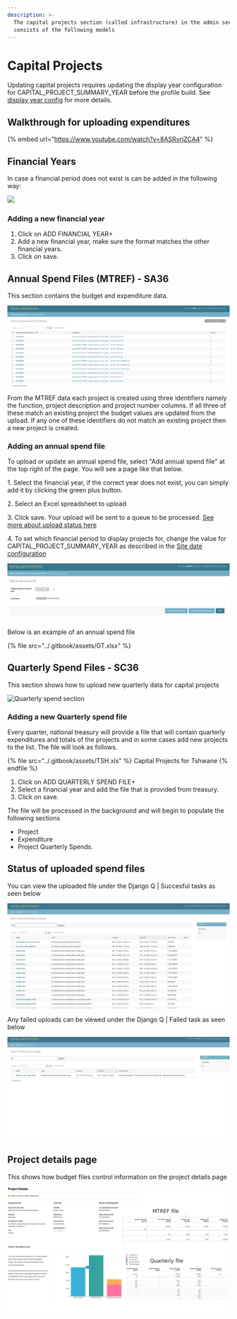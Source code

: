 ```yaml
---
description: >-
  The capital projects section (called infrastructure) in the admin section
  consists of the following models
---
```


# Capital Projects

Updating capital projects requires updating the display year configuration for CAPITAL\_PROJECT\_SUMMARY\_YEAR before the profile build. See [display year config](fiscal-data/display-year-config.md#last\_opinion\_year) for more details.

## Walkthrough for uploading expenditures

{% embed url="https://www.youtube.com/watch?v=8ASRvrjZCA4" %}

## Financial Years

In case a financial period does not exist is can be added in the following way:

![](../.gitbook/assets/financial\_year.png)

### Adding a new financial year

1. Click on ADD FINANCIAL YEAR+
2. Add a new financial year, make sure the format matches the other financial years.
3. Click on save.

## Annual Spend Files (MTREF) - SA36

This section contains the budget and expenditure data.

![](../.gitbook/assets/annualspend.png)

From the MTREF data each project is created using three identifiers namely the function, project description and project number columns. If all three of these match an existing project the budget values are updated from the upload. If any one of these identifiers do not match an existing project then a new project is created.

### Adding an annual spend file

To upload or update an annual spend file, select "Add annual spend file" at the top right of the page. You will see a page like that below.&#x20;

1\. Select the financial year, if the correct year does not exist, you can simply add it by clicking the green plus button.

2\. Select an Excel spreadsheet to upload

3\. Click save. Your upload will be sent to a queue to be processed. [See more about upload status here](capital-projects.md#status-of-uploaded-spend-files)

4\. To set which financial period to display projects for, change the value for CAPITAL\_PROJECT\_SUMMARY\_YEAR as described in the [Site date configuration](site-date-configuration.md)

![](../.gitbook/assets/addannual.png)

Below is an example of an annual spend file

{% file src="../.gitbook/assets/GT.xlsx" %}

## Quarterly Spend Files - SC36

This section shows how to upload new quarterly data for capital projects

![Quarterly spend section](../.gitbook/assets/spend\_file.png)

### Adding a new Quarterly spend file

Every quarter, national treasury will provide a file that will contain quarterly expenditures and totals of the projects and in some cases add new projects to the list. The file will look as follows.

{% file src="../.gitbook/assets/TSH.xls" %}
Capital Projects for Tshwane
{% endfile %}

1. Click on ADD QUARTERLY SPEND FILE+
2. Select a financial year and add the file that is provided from treasury.
3. Click on save.

The file will be processed in the background and will begin to populate the following sections

* Project
* Expenditure
* Project Quarterly Spends.

## Status of uploaded spend files

You can view the uploaded file under the Django Q | Succesful tasks as seen below

![](<../.gitbook/assets/Successful Upload (1).JPG>)

Any failed uploads can be viewed under the Django Q | Failed task as seen below

![](<../.gitbook/assets/Failed Upload (1).JPG>)

## Project details page

This shows how budget files control information on the project details page

![](../.gitbook/assets/final.png)
